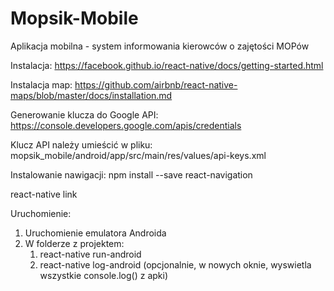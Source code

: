 # Mopsik-Mobile
Aplikacja mobilna - system informowania kierowców o zajętości MOPów

Instalacja: https://facebook.github.io/react-native/docs/getting-started.html

Instalacja map: https://github.com/airbnb/react-native-maps/blob/master/docs/installation.md

Generowanie klucza do Google API: https://console.developers.google.com/apis/credentials

Klucz API należy umieścić w pliku: mopsik_mobile/android/app/src/main/res/values/api-keys.xml

Instalowanie nawigacji:
npm install --save react-navigation

react-native link

Uruchomienie:
1. Uruchomienie emulatora Androida
2. W folderze z projektem:
	1. react-native run-android
	2. react-native log-android (opcjonalnie, w nowych oknie, wyswietla wszystkie console.log() z apki)

